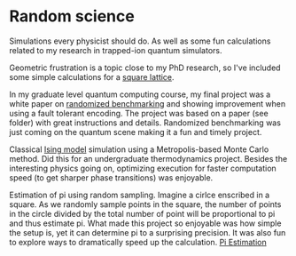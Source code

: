 # Random science
Simulations every physicist should do. As well as some fun calculations related to my research in trapped-ion quantum simulators.

Geometric frustration is a topic close to my PhD research, so I've included some simple calculations for a [square lattice](https://github.com/ajrazander/random-science/tree/master/Frustrated%20Ising%20Spins).

In my graduate level quantum computing course, my final project was a white paper on [randomized benchmarking](https://github.com/ajrazander/random-science/tree/master/Stabilizer%20Code%20IBM) and showing improvement when using a fault tolerant encoding. The project was based on a paper (see folder) with great instructions and details. Randomized benchmarking was just coming on the quantum scene making it a fun and timely project.

Classical [Ising model](https://github.com/ajrazander/random-science/blob/master/2DIsing.ipynb) simulation using a Metropolis-based Monte Carlo method. Did this for an undergraduate thermodynamics project. Besides the interesting physics going on, optimizing execution for faster computation speed (to get sharper phase transitions) was enjoyable.

Estimation of pi using random sampling. Imagine a cirlce enscribed in a square. As we randomly sample points in the square, the number of points in the circle divided by the total number of point will be proportional to pi and thus estimate pi. What made this project so enjoyable was how simple the setup is, yet it can determine pi to a surprising precision. It was also fun to explore ways to dramatically speed up the calculation.
[Pi Estimation](https://github.com/ajrazander/random-science/blob/master/Pi.ipynb)



